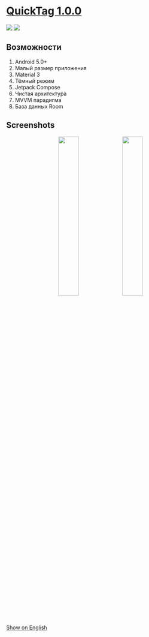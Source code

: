 # <a href="https://github.com/Keddnyo/QuickTag/releases/latest">QuickTag 1.0.0</a>

<a href="https://github.com/Keddnyo/QuickTag/releases"><img src="https://img.shields.io/github/downloads/keddnyo/quicktag/total?style=for-the-badge"></a>
<a href="https://github.com/Keddnyo/QuickTag/releases/latest"><img src="https://img.shields.io/github/downloads/keddnyo/quicktag/latest/total?label=Latest%20downloads&style=for-the-badge"></a>

## Возможности
1. Android 5.0+
2. Малый размер приложения
3. Material 3
4. Тёмный режим
5. Jetpack Compose
6. Чистая архитектура
7. MVVM парадигма
8. База данных Room

## Screenshots
<p align="center">
  <img src="https://user-images.githubusercontent.com/65981689/219975008-ef22ed4f-9e05-4e21-b68f-1600573a0af2.png" max-width="100%" width="33%">
  <img src="https://user-images.githubusercontent.com/65981689/219975298-cdbe1dba-bcaa-4692-bd1d-9a2e4bcd3480.png" max-width="100%" width="33%">
</p>

[Show on English](https://github.com/Keddnyo/QuickTag/blob/master/README.md)
